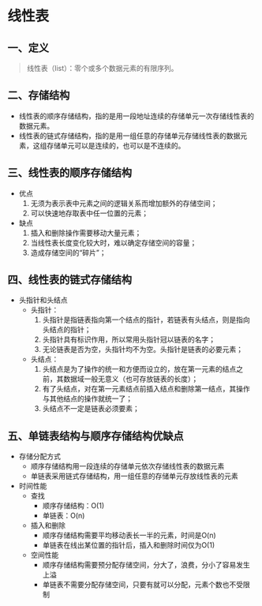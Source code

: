 
# 线性表

## 一、定义

> 线性表（list）：零个或多个数据元素的有限序列。


## 二、存储结构

- 线性表的顺序存储结构，指的是用一段地址连续的存储单元一次存储线性表的数据元素。
- 线性表的链式存储结构，指的是用一组任意的存储单元存储线性表的数据元素，这组存储单元可以是连续的，也可以是不连续的。

## 三、线性表的顺序存储结构

- 优点
  1. 无须为表示表中元素之间的逻辑关系而增加额外的存储空间；
  2. 可以快速地存取表中任一位置的元素；
- 缺点
  1. 插入和删除操作需要移动大量元素；
  2. 当线性表长度变化较大时，难以确定存储空间的容量；
  3. 造成存储空间的“碎片”；

## 四、线性表的链式存储结构

- 头指针和头结点
  - 头指针：
    1. 头指针是指链表指向第一个结点的指针，若链表有头结点，则是指向头结点的指针；
    2. 头指针具有标识作用，所以常用头指针冠以链表的名字；
    3. 无论链表是否为空，头指针均不为空。头指针是链表的必要元素；
  - 头结点：
    1. 头结点是为了操作的统一和方便而设立的，放在第一元素的结点之前，其数据域一般无意义（也可存放链表的长度）；
    2. 有了头结点，对在第一元素结点前插入结点和删除第一结点，其操作与其他结点的操作就统一了；
    3. 头结点不一定是链表必须要素；

## 五、单链表结构与顺序存储结构优缺点
- 存储分配方式
  - 顺序存储结构用一段连续的存储单元依次存储线性表的数据元素
  - 单链表采用链式存储结构，用一组任意的存储单元存放线性表的元素
- 时间性能
  - 查找
    - 顺序存储结构：O(1)
    - 单链表：O(n)
  - 插入和删除
    - 顺序存储结构需要平均移动表长一半的元素，时间是O(n)
    - 单链表在线出某位置的指针后，插入和删除时间仅为O(1)
  - 空间性能
    - 顺序存储结构需要预分配存储空间，分大了，浪费，分小了容易发生上溢
    - 单链表不需要分配存储空间，只要有就可以分配，元素个数也不受限制